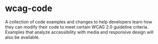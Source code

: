 # wcag-code
A collection of code examples and changes to help developers learn how they can modify their code to meet certain WCAG 2.0 guideline criteria. Examples that analyze accessibility with media and responsive design will also be available.
